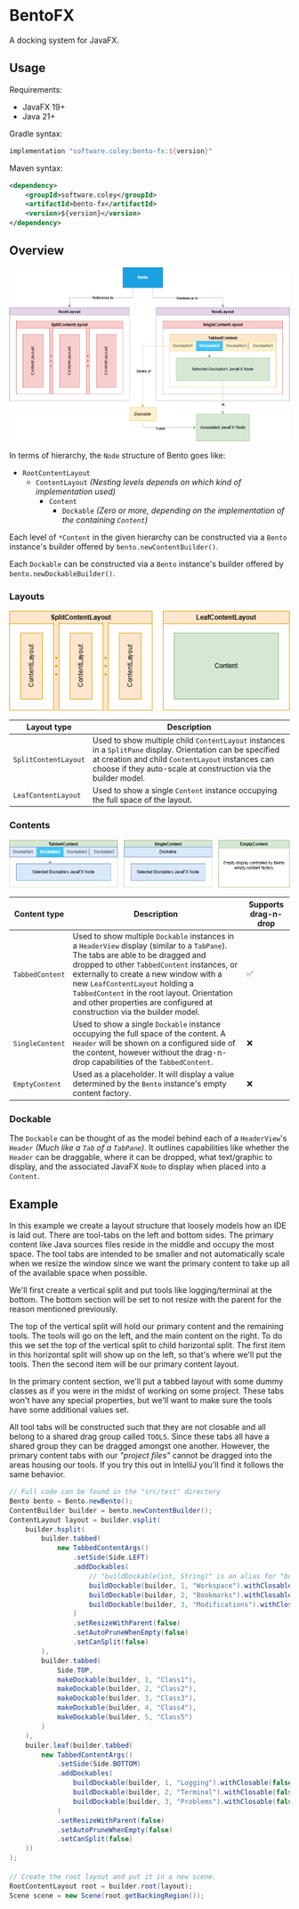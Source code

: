 # BentoFX

A docking system for JavaFX.

## Usage

Requirements:
- JavaFX 19+
- Java 21+

Gradle syntax:
```groovy
implementation "software.coley:bento-fx:${version}"
```

Maven syntax:
```xml
<dependency>
    <groupId>software.coley</groupId>
    <artifactId>bento-fx</artifactId>
    <version>${version}</version>
</dependency>
```

## Overview

![overview](assets/overview.png)

In terms of hierarchy, the `Node` structure of Bento goes like:

- `RootContentLayout`
  - `ContentLayout` _(Nesting levels depends on which kind of implementation used)_
    - `Content`
      - `Dockable` _(Zero or more, depending on the implementation of the containing `Content`)_

Each level of `*Content` in the given hierarchy can be constructed via a `Bento` instance's builder offered by `bento.newContentBuilder()`.

Each `Dockable` can be constructed via a `Bento` instance's builder offered by `bento.newDockableBuilder()`.

### Layouts

![layouts](assets/layouts.png)

| Layout type           | Description                                                                                                                                                                                                                       |
|-----------------------|-----------------------------------------------------------------------------------------------------------------------------------------------------------------------------------------------------------------------------------|
| `SplitContentLayout`  | Used to show multiple child `ContentLayout` instances in a `SplitPane` display. Orientation can be specified at creation and child `ContentLayout` instances can choose if they auto-scale at construction via the builder model. |
| `LeafContentLayout`   | Used to show a single `Content` instance occupying the full space of the layout.                                                                                                                                                  |

### Contents

![contents](assets/contents.png)

| Content type    | Description                                                                                                                                                                                                                                                                                                                                                                             | Supports drag-n-drop |
|-----------------|-----------------------------------------------------------------------------------------------------------------------------------------------------------------------------------------------------------------------------------------------------------------------------------------------------------------------------------------------------------------------------------------|----------------------|
| `TabbedContent` | Used to show multiple `Dockable` instances in a `HeaderView` display (similar to a `TabPane`). The tabs are able to be dragged and dropped to other `TabbedContent` instances, or externally to create a new window with a new `LeafContentLayout` holding a `TabbedContent` in the root layout. Orientation and other properties are configured at construction via the builder model. | :white_check_mark:   |
| `SingleContent` | Used to show a single `Dockable` instance occupying the full space of the content. A `Header` will be shown on a configured side of the content, however without the drag-n-drop capabilities of the `TabbedContent`.                                                                                                                                                                   | :x:                  |
| `EmptyContent`  | Used as a placeholder. It will display a value determined by the `Bento` instance's empty content factory.                                                                                                                                                                                                                                                                              | :x:                  |

### Dockable

The `Dockable` can be thought of as the model behind each of a `HeaderView`'s `Header` _(Much like a `Tab` of a `TabPane`)_. 
It outlines capabilities like whether the `Header` can be draggable, where it can be dropped, what text/graphic to display,
and the associated JavaFX `Node` to display when placed into a `Content`.

## Example

In this example we create a layout structure that loosely models how an IDE is laid out.
There are tool-tabs on the left and bottom sides. The primary content like Java sources files
reside in the middle and occupy the most space. The tool tabs are intended to be smaller and not
automatically scale when we resize the window since we want the primary content to take up all
of the available space when possible.

We'll first create a vertical split and put tools like logging/terminal at the bottom.
The bottom section will be set to not resize with the parent for the reason mentioned previously.

The top of the vertical split will hold our primary content and the remaining tools.
The tools will go on the left, and the main content on the right. To do this we set the top
of the vertical split to child horizontal split. The first item in this horizontal split will
show up on the left, so that's where we'll put the tools. Then the second item will be our
primary content layout.

In the primary content section, we'll put a tabbed layout with some dummy classes as if you
were in the midst of working on some project. These tabs won't have any special properties,
but we'll want to make sure the tools have some additional values set.

All tool tabs will be constructed such that they are not closable and all belong to a shared
drag group called `TOOLS`. Since these tabs all have a shared group they can be dragged
amongst one another. However, the primary content tabs with our _"project files"_ cannot be
dragged into the areas housing our tools. If you try this out in IntelliJ you'll find it
follows the same behavior.

```java
// Full code can be found in the "src/test" directory
Bento bento = Bento.newBento();
ContentBuilder builder = bento.newContentBuilder();
ContentLayout layout = builder.vsplit(
    builder.hsplit(
        builder.tabbed(
            new TabbedContentArgs()
                .setSide(Side.LEFT)
                .addDockables(
                    // "buildDockable(int, String)" is an alias for "builder.dockable()" with a dummy contents based on the int/string parameter
                    buildDockable(builder, 1, "Workspace").withClosable(false).withDragGroup(TOOLS),
                    buildDockable(builder, 2, "Bookmarks").withClosable(false).withDragGroup(TOOLS),
                    buildDockable(builder, 3, "Modifications").withClosable(false).withDragGroup(TOOLS)
                )
                .setResizeWithParent(false)
                .setAutoPruneWhenEmpty(false)
                .setCanSplit(false)
        ),
        builder.tabbed(
            Side.TOP,
            makeDockable(builder, 1, "Class1"),
            makeDockable(builder, 2, "Class2"),
            makeDockable(builder, 3, "Class3"),
            makeDockable(builder, 4, "Class4"),
            makeDockable(builder, 5, "Class5")
        )
    ),
    builer.leaf(builder.tabbed(
        new TabbedContentArgs()
            .setSide(Side.BOTTOM)
            .addDockables(
                buildDockable(builder, 1, "Logging").withClosable(false).withDragGroup(TOOLS),
                buildDockable(builder, 2, "Terminal").withClosable(false).withDragGroup(TOOLS),
                buildDockable(builder, 3, "Problems").withClosable(false).withDragGroup(TOOLS)
            )
            .setResizeWithParent(false)
            .setAutoPruneWhenEmpty(false)
            .setCanSplit(false)
    ))
);

// Create the root layout and put it in a new scene.
RootContentLayout root = builder.root(layout);
Scene scene = new Scene(root.getBackingRegion());
```